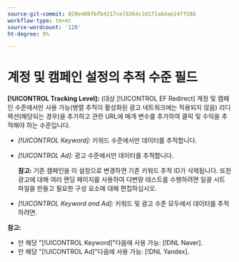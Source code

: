 ```yaml
---
source-git-commit: 029e406fbfb4217ce78364c2d1f1a6dae24ff588
workflow-type: tm+mt
source-wordcount: '128'
ht-degree: 0%

---
```

# 계정 및 캠페인 설정의 추적 수준 필드

**[!UICONTROL Tracking Level]:** (대상 [!UICONTROL EF Redirect] 계정 및 캠페인 수준에서만 사용 가능(병렬 추적이 활성화된 광고 네트워크에는 적용되지 않음) 리디렉션(해당되는 경우)을 추가하고 관련 URL에 매개 변수를 추가하여 클릭 및 수익을 추적해야 하는 수준입니다.

* *[!UICONTROL Keyword]:* 키워드 수준에서만 데이터를 추적합니다.

* *[!UICONTROL Ad]:* 광고 수준에서만 데이터를 추적합니다.

   **참고:** 기존 캠페인을 이 설정으로 변경하면 기존 키워드 추적 ID가 삭제됩니다. 또한 광고에 대해 여러 랜딩 페이지를 사용하여 다변량 테스트를 수행하려면 일괄 시트 파일을 만들고 필요한 구성 요소에 대해 편집하십시오.

* *[!UICONTROL Keyword and Ad]:* 키워드 및 광고 수준 모두에서 데이터를 추적하려면.

**참고:**

* 만 해당 &quot;[!UICONTROL Keyword]&quot;다음에 사용 가능: [!DNL Naver].
* 만 해당 &quot;[!UICONTROL Ad]&quot;다음에 사용 가능: [!DNL Yandex].
